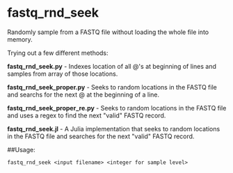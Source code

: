 # fastq_rnd_seek

Randomly sample from a FASTQ file without loading the whole file into memory.

Trying out a few different methods:

**fastq_rnd_seek.py** - Indexes location of all @'s at beginning of lines and samples from array of those locations.

**fastq_rnd_seek_proper.py** - Seeks to random locations in the FASTQ file and searchs for the next @ at the beginning of a line.

**fastq_rnd_seek_proper_re.py** - Seeks to random locations in the FASTQ file and uses a regex to find the next "valid" FASTQ record.

**fastq_rnd_seek.jl** - A Julia implementation that seeks to random locations in the FASTQ file and searches for the next "valid" FASTQ record.

##Usage:

`fastq_rnd_seek <input filename> <integer for sample level>`

